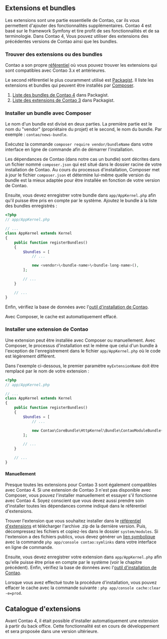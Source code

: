 ## Extensions et bundles

Les extensions sont une partie essentielle de Contao, car ils vous permettent
d'ajouter des fonctionnalités supplémentaires. Contao 4 est basé sur le
framework Symfony et tire profit de ses fonctionnalités et de sa terminologie.
Dans Contao 4, Vous pouvez utiliser des extensions des précédentes versions de
Contao ainsi que les bundles.


### Trouver des extensions ou des bundles

Contao a son propre [référentiel][1] où vous pouvez trouver les extensions qui
sont compatibles avec Contao 3.x et antérieures.

Le second référentiel le plus couramment utilisé est [Packagist][2]. Il liste
les extensions et bundles qui peuvent être installés par [Composer][3].

1. [Liste des bundles de Contao 4][4] dans Packagist.
2. [Liste des extensions de Contao 3][5] dans Packagist.


### Installer un bundle avec Composer

Le nom d'un bundle est divisé en deux parties. La première partie est le nom du
"vendor" (propriétaire du projet) et le second, le nom du bundle. Par exemple :
`contao/news-bundle`.

Exécutez la commande `composer require vendor/bundleName` dans votre interface
en ligne de commande afin de démarrer l'installation.

Les dépendances de Contao (dans notre cas un bundle) sont décrites dans un
fichier nommé `composer.json` qui est situé dans le dossier racine de votre
installation de Contao. Au cours du processus d'installation, Composer met à
jour le fichier `composer.json` et détermine lui-même quelle version du bundle
est la mieux adaptée pour être installée en fonction de votre version de Contao.

Ensuite, vous devez enregistrer votre bundle dans `app/AppKernel.php` afin
qu'il puisse être pris en compte par le système. Ajoutez le bundle à la liste
des bundles enregistrés :

```php
<?php
// app/AppKernel.php

// ...
class AppKernel extends Kernel
{
    public function registerBundles()
    {
        $bundles = [
            // ...

            new <vendor>\<bundle-name>\<bundle-long-name>(),
        ];

        // ...
    }

    // ...
}
```

Enfin, vérifiez la base de données avec l'[outil d'installation de Contao][7].

Avec Composer, le cache est automatiquement effacé.


### Installer une extension de Contao

Une extension peut être installée avec Composer ou manuellement. Avec Composer,
le processus d'installation est le même que celui d'un bundle à l'exception de
l'enregistrement dans le fichier `app/AppKernel.php` où le code est légèrement
différent.

Dans l'exemple ci-dessous, le premier paramètre `myExtensionName` doit être
remplacé par le nom de votre extension :

```php
<?php
// app/AppKernel.php

// ...
class AppKernel extends Kernel
{
    public function registerBundles()
    {
        $bundles = [
            // ...

            new Contao\CoreBundle\HttpKernel\Bundle\ContaoModuleBundle('myExtensionName', $this->getRootDir()),
        ];

        // ...
    }

    // ...
}
```


#### Manuellement

Presque toutes les extensions pour Contao 3 sont également compatibles avec
Contao 4. Si une extension de Contao 3 n'est pas disponible avec Composer, vous
pouvez l'installer manuellement et essayer s'il fonctionne avec Contao 4. Soyez
conscient que vous devez aussi prendre soin d'installer toutes les dépendances
comme indiqué dans le référentiel d'extensions.

Trouver l'extension que vous souhaitez installer dans le
[référentiel d'extensions][1] et télécharger l'archive .zip de la dernière
version. Puis, décompressez les fichiers et copiez-les dans le dossier
`system/modules`. Si l'extension a des fichiers publics, vous devez générer un
[lien symbolique][6] avec la commande `php app/console contao:symlinks` dans
votre interface en ligne de commande.

Ensuite, vous devez enregistrer votre extension dans `app/AppKernel.php` afin
qu'elle puisse être prise en compte par le système (voir le chapitre précédent).
Enfin, vérifiez la base de données avec l'[outil d'installation de Contao][7].

Lorsque vous avez effectué toute la procédure d'installation, vous pouvez
effacer le cache avec la commande suivante :
`php app/console cache:clear -e=prod`.


## Catalogue d'extensions

Avant Contao 4, il était possible d'installer automatiquement une extension à
partir du back office. Cette fonctionnalité est en cours de développement et
sera proposée dans une version ultérieure.


[1]: https://contao.org/en/extension-list.html
[2]: https://packagist.org
[3]: https://getcomposer.org/doc/00-intro.md#introduction
[4]: https://packagist.org/search/?q=&type=contao-bundle
[5]: https://packagist.org/search/?q=&type=contao-module
[6]: https://fr.wikipedia.org/wiki/Lien_symbolique
[7]: ../01-installation/installer-contao.md#loutil-dinstallation-de-contao
